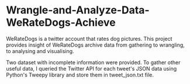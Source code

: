 # Wrangle-and-Analyze-Data-WeRateDogs-Achieve
WeRateDogs is a twitter account that rates dog pictures. This project provides insight of WeRateDogs archive data from gathering to wrangling, to analysing and visualising. 

Two dataset with incomplete information were provided. To gather other useful data, I queried the Twitter API for each tweet's JSON data using Python's Tweepy library and store them in tweet_json.txt file.

